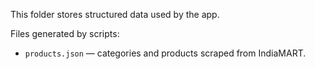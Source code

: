 This folder stores structured data used by the app.

Files generated by scripts:
- `products.json` — categories and products scraped from IndiaMART.


